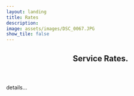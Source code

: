 ```yaml
---
layout: landing
title: Rates
description: 
image: assets/images/DSC_0067.JPG
show_tile: false
---
```


<div id="main">
  <!-- One -->
<section id="one">
	<div class="inner">
		<header class="major">
			<h2>Service Rates.</h2>
		</header>
		<p>details...</p>
	</div>
</section>
</div> 

